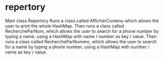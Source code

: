# repertory
Main class Repertory
Runs a class called AfficherContenu which allows the user to print the whole HashMap.
Then runs a class called RechercheParNom, which allows the user to search for a phone number by typing a name,
      using a HashMap with name / number as key / value.
Then runs a class called RechercheParNumero, which allows the user to search for a name by typing a phone number,
      using a HashMap with number / name as key / value.
